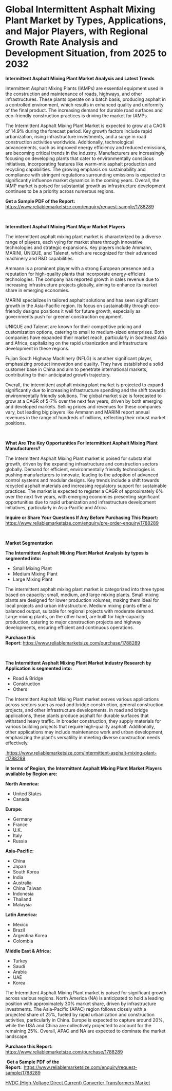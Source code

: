 <p><h1>Global Intermittent Asphalt Mixing Plant Market by Types, Applications, and Major Players, with Regional Growth Rate Analysis and Development Situation, from 2025 to 2032</h1></p><p><strong>Intermittent Asphalt Mixing Plant Market Analysis and Latest Trends</strong></p>
<p><p>Intermittent Asphalt Mixing Plants (IAMPs) are essential equipment used in the construction and maintenance of roads, highways, and other infrastructures. These plants operate on a batch basis, producing asphalt in a controlled environment, which results in enhanced quality and uniformity of the final product. The increasing demand for durable road surfaces and eco-friendly construction practices is driving the market for IAMPs.</p><p>The Intermittent Asphalt Mixing Plant Market is expected to grow at a CAGR of 14.9% during the forecast period. Key growth factors include rapid urbanization, rising infrastructure investments, and a surge in road construction activities worldwide. Additionally, technological advancements, such as improved energy efficiency and reduced emissions, are becoming critical trends in the industry. Manufacturers are increasingly focusing on developing plants that cater to environmentally conscious initiatives, incorporating features like warm-mix asphalt production and recycling capabilities. The growing emphasis on sustainability and compliance with stringent regulations surrounding emissions is expected to significantly influence market dynamics in the coming years. Overall, the IAMP market is poised for substantial growth as infrastructure development continues to be a priority across numerous regions.</p></p>
<p><strong>Get a Sample PDF of the Report:&nbsp;</strong> <a href="https://www.reliablemarketsize.com/enquiry/request-sample/1788289?utm_campaign=3382&utm_medium=2&utm_source=Github&utm_content=ia&utm_term=12042025&utm_id=intermittent-asphalt-mixing-plant">https://www.reliablemarketsize.com/enquiry/request-sample/1788289</a></p>
<p>&nbsp;</p>
<p><strong>Intermittent Asphalt Mixing Plant Major Market Players</strong></p>
<p><p>The intermittent asphalt mixing plant market is characterized by a diverse range of players, each vying for market share through innovative technologies and strategic expansions. Key players include Ammann, MARINI, UNIQUE, and Talenet, which are recognized for their advanced machinery and R&D capabilities. </p><p>Ammann is a prominent player with a strong European presence and a reputation for high-quality plants that incorporate energy-efficient technologies. The company has reported growth in sales revenue due to increasing infrastructure projects globally, aiming to enhance its market share in emerging economies.</p><p>MARINI specializes in tailored asphalt solutions and has seen significant growth in the Asia-Pacific region. Its focus on sustainability through eco-friendly designs positions it well for future growth, especially as governments push for greener construction equipment.</p><p>UNIQUE and Talenet are known for their competitive pricing and customization options, catering to small to medium-sized enterprises. Both companies have expanded their market reach, particularly in Southeast Asia and Africa, capitalizing on the rapid urbanization and infrastructure development in these regions.</p><p>Fujian South Highway Machinery (NFLG) is another significant player, emphasizing product innovation and quality. They have established a solid customer base in China and aim to penetrate international markets, contributing to their anticipated growth trajectory.</p><p>Overall, the intermittent asphalt mixing plant market is projected to expand significantly due to increasing infrastructure spending and the shift towards environmentally friendly solutions. The global market size is forecasted to grow at a CAGR of 5-7% over the next few years, driven by both emerging and developed markets. Selling prices and revenues for these companies vary, but leading big players like Ammann and MARINI report annual revenues in the range of hundreds of millions, reflecting their robust market positions.</p></p>
<p>&nbsp;</p>
<p><strong>What Are The Key Opportunities For Intermittent Asphalt Mixing Plant Manufacturers?</strong></p>
<p><p>The Intermittent Asphalt Mixing Plant market is poised for substantial growth, driven by the expanding infrastructure and construction sectors globally. Demand for efficient, environmentally friendly technologies is pushing manufacturers to innovate, leading to the adoption of advanced control systems and modular designs. Key trends include a shift towards recycled asphalt materials and increasing regulatory support for sustainable practices. The market is expected to register a CAGR of approximately 6% over the next five years, with emerging economies presenting significant opportunities due to rapid urbanization and infrastructure development initiatives, particularly in Asia-Pacific and Africa.</p></p>
<p><strong>Inquire or Share Your Questions If Any Before Purchasing This Report:</strong> <a href="https://www.reliablemarketsize.com/enquiry/pre-order-enquiry/1788289?utm_campaign=3382&utm_medium=2&utm_source=Github&utm_content=ia&utm_term=12042025&utm_id=intermittent-asphalt-mixing-plant">https://www.reliablemarketsize.com/enquiry/pre-order-enquiry/1788289</a></p>
<p>&nbsp;</p>
<p><strong>Market Segmentation</strong></p>
<p><strong>The Intermittent Asphalt Mixing Plant Market Analysis by types is segmented into:</strong></p>
<p><ul><li>Small Mixing Plant</li><li>Medium Mixing Plant</li><li>Large Mixing Plant</li></ul></p>
<p><p>The intermittent asphalt mixing plant market is categorized into three types based on capacity: small, medium, and large mixing plants. Small mixing plants are designed for lower production volumes, making them ideal for local projects and urban infrastructure. Medium mixing plants offer a balanced output, suitable for regional projects with moderate demand. Large mixing plants, on the other hand, are built for high-capacity production, catering to major construction projects and highway developments, ensuring efficient and continuous operations.</p></p>
<p><strong>Purchase this Report:&nbsp;</strong><a href="https://www.reliablemarketsize.com/purchase/1788289?utm_campaign=3382&utm_medium=2&utm_source=Github&utm_content=ia&utm_term=12042025&utm_id=intermittent-asphalt-mixing-plant">https://www.reliablemarketsize.com/purchase/1788289</a></p>
<p>&nbsp;</p>
<p><strong>The Intermittent Asphalt Mixing Plant Market Industry Research by Application is segmented into:</strong></p>
<p><ul><li>Road & Bridge</li><li>Construction</li><li>Others</li></ul></p>
<p><p>The Intermittent Asphalt Mixing Plant market serves various applications across sectors such as road and bridge construction, general construction projects, and other infrastructure developments. In road and bridge applications, these plants produce asphalt for durable surfaces that withstand heavy traffic. In broader construction, they supply materials for various building projects that require high-quality asphalt. Additionally, other applications may include maintenance work and urban development, emphasizing the plant's versatility in meeting diverse construction needs effectively.</p></p>
<p><a href="https://www.reliablemarketsize.com/intermittent-asphalt-mixing-plant-r1788289?utm_campaign=3382&utm_medium=2&utm_source=Github&utm_content=ia&utm_term=12042025&utm_id=intermittent-asphalt-mixing-plant">&nbsp;https://www.reliablemarketsize.com/intermittent-asphalt-mixing-plant-r1788289</a></p>
<p><strong>In terms of Region, the Intermittent Asphalt Mixing Plant Market Players available by Region are:</strong></p>
<p>
    <p> <strong> North America: </strong>
        <ul>
            <li>United States</li>
            <li>Canada</li>
        </ul>
        </p> 
    <p> <strong> Europe: </strong>
        <ul>
            <li>Germany</li>
            <li>France</li>
            <li>U.K.</li>
            <li>Italy</li>
            <li>Russia</li>
        </ul>
        </p> 
    <p> <strong> Asia-Pacific: </strong>
        <ul>
            <li>China</li>
            <li>Japan</li>
            <li>South Korea</li>
            <li>India</li>
            <li>Australia</li>
            <li>China Taiwan</li>
            <li>Indonesia</li>
            <li>Thailand</li>
            <li>Malaysia</li>
        </ul>
        </p> 
    <p> <strong> Latin America: </strong>
        <ul>
            <li>Mexico</li>
            <li>Brazil</li>
            <li>Argentina Korea</li>
            <li>Colombia</li>
        </ul>
        </p> 
    <p> <strong> Middle East & Africa: </strong>
        <ul>
            <li>Turkey</li>
            <li>Saudi</li>
            <li>Arabia</li>
            <li>UAE</li>
            <li>Korea</li>
        </ul>
    </p>
    </p>
<p><p>The Intermittent Asphalt Mixing Plant market is poised for significant growth across various regions. North America (NA) is anticipated to hold a leading position with approximately 30% market share, driven by infrastructure investments. The Asia-Pacific (APAC) region follows closely with a projected share of 25%, fueled by rapid urbanization and construction activities, particularly in China. Europe is expected to capture around 20%, while the USA and China are collectively projected to account for the remaining 25%. Overall, APAC and NA are expected to dominate the market landscape.</p></p>
<p><strong>Purchase this Report: </strong><a href="https://www.reliablemarketsize.com/purchase/1788289?utm_campaign=3382&utm_medium=2&utm_source=Github&utm_content=ia&utm_term=12042025&utm_id=intermittent-asphalt-mixing-plant">https://www.reliablemarketsize.com/purchase/1788289</a></p>
<p>&nbsp;<strong>Get a Sample PDF of the Report:&nbsp;&nbsp;</strong><a href="https://www.reliablemarketsize.com/enquiry/request-sample/1788289?utm_campaign=3382&utm_medium=2&utm_source=Github&utm_content=ia&utm_term=12042025&utm_id=intermittent-asphalt-mixing-plant">https://www.reliablemarketsize.com/enquiry/request-sample/1788289</a></p>
<p><strong></strong></p>
<p><p><a href="https://github.com/darenph8er/Market-Research-Report-List-1/blob/main/hvdc-high-voltage-direct-current-converter-transformers-market.md?utm_campaign=3382&utm_medium=2&utm_source=Github&utm_content=ia&utm_term=12042025&utm_id=intermittent-asphalt-mixing-plant">HVDC (High-Voltage Direct Current) Converter Transformers Market</a></p></p>